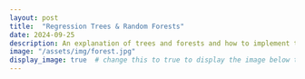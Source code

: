 ```yaml
---
layout: post
title:  "Regression Trees & Random Forests"
date: 2024-09-25
description: An explanation of trees and forests and how to implement them in code
image: "/assets/img/forest.jpg"
display_image: true  # change this to true to display the image below the bann>
---
```

